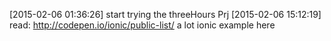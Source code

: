 [2015-02-06 01:36:26] start trying the threeHours Prj
[2015-02-06 15:12:19] read: http://codepen.io/ionic/public-list/ a lot ionic example here